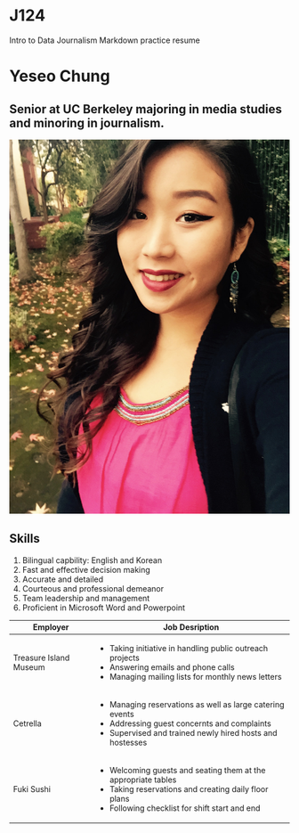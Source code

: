 # J124
Intro to Data Journalism Markdown practice resume

# Yeseo Chung
## Senior at UC Berkeley majoring in media studies and minoring in journalism. 

!['myface','smilingme'](/myface.jpeg)

## Skills
1. Bilingual capbility: English and Korean 
2. Fast and effective decision making
3. Accurate and detailed 
4. Courteous and professional demeanor 
5. Team leadership and management 
6. Proficient in Microsoft Word and Powerpoint 


| **Employer** | **Job Desription** |
|--------|-----|
|Treasure Island Museum| <ul><li>Taking initiative in handling public outreach projects</li><li>Answering emails and phone calls</li><li>Managing mailing lists for monthly news letters
|Cetrella| <ul><li>Managing reservations as well as large catering events</li><li>Addressing guest concernts and complaints</li><li>Supervised and trained newly hired hosts and hostesses
|Fuki Sushi| <ul><li>Welcoming guests and seating them at the appropriate tables</li><li>Taking reservations and creating daily floor plans</li><li>Following checklist for shift start and end
